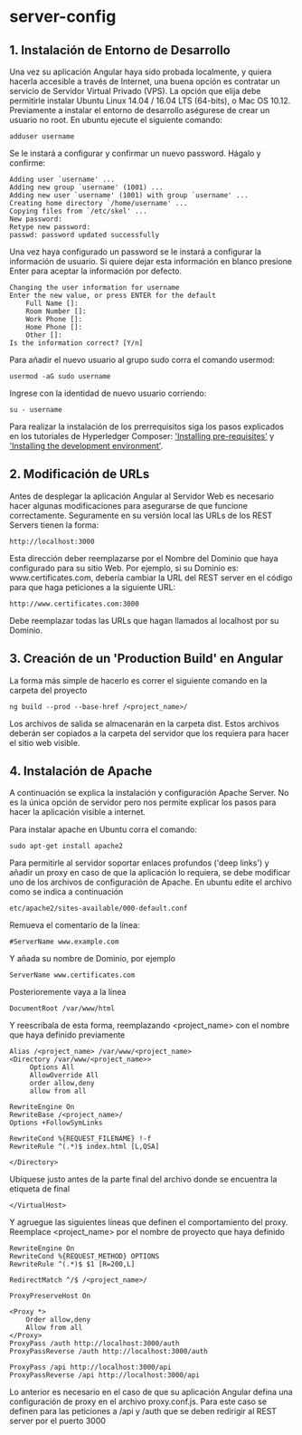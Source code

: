 # server-config        
              
## 1. Instalación de Entorno de Desarrollo
	
Una vez su aplicación Angular haya sido probada localmente, y quiera hacerla accesible a través de Internet, una buena opción es contratar un servicio de Servidor Virtual Privado (VPS). La opción que elija debe permitirle instalar Ubuntu Linux 14.04 / 16.04 LTS (64-bits), o Mac OS 10.12. Previamente a instalar el entorno de desarrollo aségurese de crear un usuario no root. En ubuntu ejecute el siguiente comando:
	
	adduser username
		
Se le instará a configurar y confirmar un nuevo password. Hágalo y confirme:
	
	Adding user `username' ...
	Adding new group `username' (1001) ...
	Adding new user `username' (1001) with group `username' ...
	Creating home directory `/home/username' ...
	Copying files from `/etc/skel' ...
	New password:
	Retype new password:
	passwd: password updated successfully
		
Una vez haya configurado un password se le instará a configurar la información de usuario. Si quiere dejar esta información en blanco presione Enter para aceptar la información por defecto.
	
	Changing the user information for username
	Enter the new value, or press ENTER for the default
		Full Name []:
		Room Number []:
		Work Phone []:
		Home Phone []:
		Other []:
	Is the information correct? [Y/n]
	
Para añadir el nuevo usuario al grupo sudo corra el comando usermod:
	
	usermod -aG sudo username
		
Ingrese con la identidad de nuevo usuario corriendo:
	
	su - username
	
Para realizar la instalación de los prerrequisitos siga los pasos explicados en los tutoriales de Hyperledger Composer: ['Installing pre-requisites'](https://hyperledger.github.io/composer/v0.19/installing/installing-prereqs) y ['Installing the development environment'](https://hyperledger.github.io/composer/v0.19/installing/development-tools).
	
## 2. Modificación de URLs
	
Antes de desplegar la aplicación Angular al Servidor Web es necesario hacer algunas modificaciones para asegurarse de que funcione correctamente. Seguramente en su versión local las URLs de los REST Servers tienen la forma:
	
	http://localhost:3000
	
Esta dirección deber reemplazarse por el Nombre del Dominio que haya configurado para su sitio Web. Por ejemplo, si su Dominio es: w<span>ww.</span>certificates.com, debería cambiar la URL del REST server en el código para que haga peticiones a la siguiente URL:
	
	http://www.certificates.com:3000
		
Debe reemplazar todas las URLs que hagan llamados al localhost por su Dominio.
	
## 3. Creación de un 'Production Build' en Angular
	
La forma más simple de hacerlo es correr el siguiente comando en la carpeta del proyecto
	
	ng build --prod --base-href /<project_name>/
	
Los archivos de salida se almacenarán en la carpeta dist. Estos archivos deberán ser copiados a la carpeta del servidor que los requiera para hacer el sitio web visible.
	
## 4. Instalación de Apache
	
A continuación se explica la instalación y configuración Apache Server. No es la única opción de servidor pero nos permite explicar los pasos para hacer la aplicación visible a internet.
	
Para instalar apache en Ubuntu corra el comando:
	
	sudo apt-get install apache2

Para permitirle al servidor soportar enlaces profundos ('deep links') y añadir un proxy en caso de que la aplicación lo requiera, se debe modificar uno de los archivos de configuración de Apache. En ubuntu edite el archivo como se indica a continuación
	
	etc/apache2/sites-available/000-default.conf
	
Remueva el comentario de la línea:
		
	#ServerName www.example.com
	
Y añada su nombre de Dominio, por ejemplo
	
	ServerName www.certificates.com
		
Posterioremente vaya a la línea

	DocumentRoot /var/www/html

Y reescríbala de esta forma, reemplazando <project_name> con el nombre que haya definido previamente

	Alias /<project_name> /var/www/<project_name>
	<Directory /var/www/<project_name>>
	     Options All
	     AllowOverride All
	     order allow,deny
	     allow from all

	RewriteEngine On
	RewriteBase /<project_name>/
	Options +FollowSymLinks

	RewriteCond %{REQUEST_FILENAME} !-f
	RewriteRule ^(.*)$ index.html [L,QSA]

	</Directory>

Ubíquese justo antes de la parte final del archivo donde se encuentra la etiqueta de final

	</VirtualHost>

Y agruegue las siguientes líneas que definen el comportamiento del proxy. Reemplace <project_name> por el nombre de proyecto que haya definido

	RewriteEngine On
	RewriteCond %{REQUEST_METHOD} OPTIONS
	RewriteRule ^(.*)$ $1 [R=200,L]

	RedirectMatch ^/$ /<project_name>/

	ProxyPreserveHost On

	<Proxy *>
		Order allow,deny
		Allow from all
	</Proxy>
	ProxyPass /auth http://localhost:3000/auth
	ProxyPassReverse /auth http://localhost:3000/auth

	ProxyPass /api http://localhost:3000/api
	ProxyPassReverse /api http://localhost:3000/api

Lo anterior es necesario en el caso de que su aplicación Angular defina una configuración de proxy en el archivo proxy.conf.js. Para este caso se definen para las peticiones a /api y /auth que se deben redirigir al REST server por el puerto 3000

